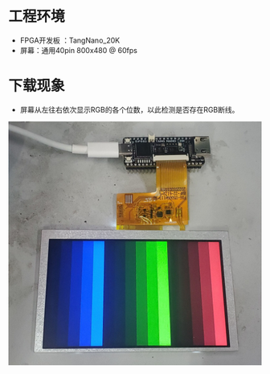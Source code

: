 # 工程环境

+ FPGA开发板 ：TangNano_20K
+ 屏幕：通用40pin 800x480 @ 60fps



# 下载现象

+ 屏幕从左往右依次显示RGB的各个位数，以此检测是否存在RGB断线。

![Finish](Finish.png)
